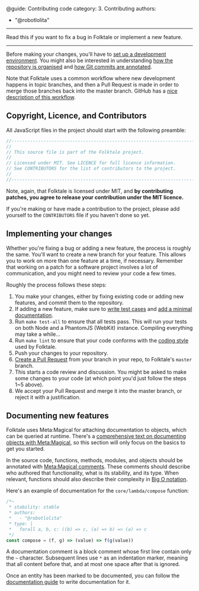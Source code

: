 @guide: Contributing code
category: 3. Contributing
authors:
  - "@robotlolita"
---

Read this if you want to fix a bug in Folktale or implement a new feature.

* * *

Before making your changes, you'll have to [set up a development environment](guides.setting-up-a-development-environment.html). You might also be interested in understanding [how the repository is organised](guides.navigating-the-folktale-repository.html) and [how Git commits are annotated](guides.git-commit-guidelines.html).


Note that Folktale uses a common workflow where new development happens in topic branches,
and then a Pull Request is made in order to merge those branches back into the
master branch. GitHub has a
[nice description of this workflow](https://guides.github.com/introduction/flow/).


## Copyright, Licence, and Contributors

All JavaScript files in the project should start with the following preamble:

```js
//----------------------------------------------------------------------
//
// This source file is part of the Folktale project.
//
// Licensed under MIT. See LICENCE for full licence information.
// See CONTRIBUTORS for the list of contributors to the project.
//
//----------------------------------------------------------------------
```

Note, again, that Folktale is licensed under MIT, and **by contributing patches,
you agree to release your contribution under the MIT licence.**

If you're making or have made a contribution to the project, please add yourself
to the `CONTRIBUTORS` file if you haven't done so yet.


## Implementing your changes

Whether you're fixing a bug or adding a new feature, the process is roughly the same. You'll want to create a new branch for your feature. This allows you to
work on more than one feature at a time, if necessary. Remember that working on
a patch for a software project involves a lot of communication, and you might
need to review your code a few times.

Roughly the process follows these steps:

  1. You make your changes, either by fixing existing code or adding new features, and commit them to the repository.
  2. If adding a new feature, make sure to [write test cases](guides.improving-folktale-s-tests.html) and [add a minimal documentation](guides.improving-folktale-s-documentation.html).
  3. Run `make test-all` to ensure that all tests pass. This will run your tests on both Node and a PhantomJS (WebKit) instance. Compiling everything may take a while…
  4. Run `make lint` to ensure that your code conforms with the [coding style](guides.coding-style.html) used by Folktale.
  5. Push your changes to your repository.
  6. [Create a Pull Request](https://help.github.com/articles/creating-a-pull-request/) from your branch in your repo, to Folktale's `master` branch.
  7. This starts a code review and discussion. You might be asked to make some changes to your code (at which point you'd just follow the steps 1~5 above).
  8. We accept your Pull Request and merge it into the master branch, or reject it with a justification.


## Documenting new features

Folktale uses Meta:Magical for attaching documentation to objects, which can be
queried at runtime. There's a
[comprehensive text on documenting objects with Meta:Magical](https://github.com/origamitower/conventions/blob/master/documentation/how-do-i-document-my-code.md),
so this section will only focus on the basics to get you started.

In the source code, functions, methods, modules, and objects should be annotated with
[Meta:Magical comments](https://github.com/origamitower/metamagical/tree/master/packages/babel-plugin-metamagical-comments).
These comments should describe who authored that functionality, what is its stability, and its type.
When relevant, functions should also describe their complexity in [Big O notation](https://en.wikipedia.org/wiki/Big_O_notation).

Here's an example of documentation for the `core/lambda/compose` function:

```js
/*~
 * stability: stable
 * authors:
 *   - "@robotlolita"
 * type: |
 *   forall a, b, c: ((b) => c, (a) => b) => (a) => c
 */
const compose = (f, g) => (value) => f(g(value))
```

A documentation comment is a block comment whose first line contain only the `~`
character. Subsequent lines use `*` as an indentation marker, meaning that all
content before that, and at most one space after that is ignored.

Once an entity has been marked to be documented, you can follow the [documentation guide](guides.improving-folktale-s-documentation.html) to write documentation for it.

